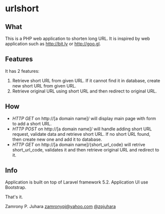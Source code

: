 # urlshort

<h2>What</h2>
This is a PHP web application to shorten long URL. It is inspired  by web application such as <a href="http://bit.ly">http://bit.ly</a> or <a href="http://goo.gl">http://goo.gl</a>.

<h2>Features</h2>
It has 2 features:
<ol>
<li>Retrieve short URL from given URL. If it cannot find it in database, create new short URL from given URL.</li>
<li>Retrieve original URL using short URL and then redirect to original URL.</li>
</ol>

<h2>How</h2>
<ul>
<li><em>HTTP GET</em> on http://[a domain name]/ will display main page with form to add a short URL.</li>
<li><em>HTTP POST</em> on http://[a domain name]/ will handle adding short URL request, validate data and retrieve short URL. If no short URL found, then create new one and add it to database.</li>
<li><em>HTTP GET</em> on http://[a domain name]/{short_url_code} will retrive short_url_code, validates it and then retrieve original URL and redirect to it.</li>
</ul>

<h2>Info</h2>
Application is built on top of Laravel framework 5.2. Application UI use Bootstrap.

That's it.


Zamrony P. Juhara
zamronypj@yahoo.com
<a href="https://twitter.com/zpjuhara">@zpjuhara</a>
